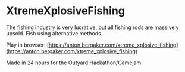# XtremeXplosiveFishing

The fishing industry is very lucrative, but all fishing rods are massively upsold. Fish using alternative methods.

Play in browser: [https://anton.bergaker.com/xtreme_xplosive_fishing](https://anton.bergaker.com/xtreme_xplosive_fishing)

Made in 24 hours for the Outyard Hackathon/Gamejam
